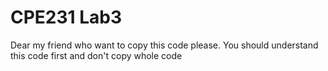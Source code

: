 # CPE231 Lab3
Dear my friend who want to copy this code please. You should understand this code first and don't copy whole code
